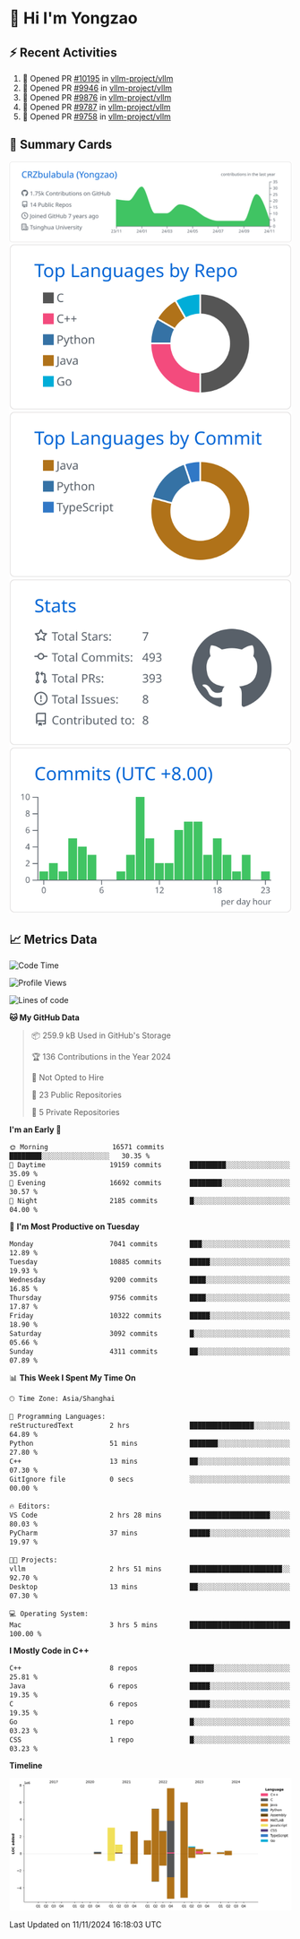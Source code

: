 # 👋 Hi I'm Yongzao

## ⚡ Recent Activities
<!--START_SECTION:activity-->
1. 💪 Opened PR [#10195](https://github.com/vllm-project/vllm/pull/10195) in [vllm-project/vllm](https://github.com/vllm-project/vllm)
2. 💪 Opened PR [#9946](https://github.com/vllm-project/vllm/pull/9946) in [vllm-project/vllm](https://github.com/vllm-project/vllm)
3. 💪 Opened PR [#9876](https://github.com/vllm-project/vllm/pull/9876) in [vllm-project/vllm](https://github.com/vllm-project/vllm)
4. 💪 Opened PR [#9787](https://github.com/vllm-project/vllm/pull/9787) in [vllm-project/vllm](https://github.com/vllm-project/vllm)
5. 💪 Opened PR [#9758](https://github.com/vllm-project/vllm/pull/9758) in [vllm-project/vllm](https://github.com/vllm-project/vllm)
<!--END_SECTION:activity-->

## 🎑 Summary Cards

[![](https://raw.githubusercontent.com/CRZbulabula/CRZbulabula/main/profile-summary-card-output/github/0-profile-details.svg)](https://github.com/vn7n24fzkq/github-profile-summary-cards)
[![](https://raw.githubusercontent.com/CRZbulabula/CRZbulabula/main/profile-summary-card-output/github/1-repos-per-language.svg)](https://github.com/vn7n24fzkq/github-profile-summary-cards) [![](https://raw.githubusercontent.com/CRZbulabula/CRZbulabula/main/profile-summary-card-output/github/2-most-commit-language.svg)](https://github.com/vn7n24fzkq/github-profile-summary-cards)
[![](https://raw.githubusercontent.com/CRZbulabula/CRZbulabula/main/profile-summary-card-output/github/3-stats.svg)](https://github.com/vn7n24fzkq/github-profile-summary-cards) [![](https://raw.githubusercontent.com/CRZbulabula/CRZbulabula/main/profile-summary-card-output/github/4-productive-time.svg)](https://github.com/vn7n24fzkq/github-profile-summary-cards)

## 📈 Metrics Data

<!--START_SECTION:waka-->
![Code Time](http://img.shields.io/badge/Code%20Time-724%20hrs-blue)

![Profile Views](http://img.shields.io/badge/Profile%20Views-1-blue)

![Lines of code](https://img.shields.io/badge/From%20Hello%20World%20I%27ve%20Written-31.7%20million%20lines%20of%20code-blue)

**🐱 My GitHub Data** 

> 📦 259.9 kB Used in GitHub's Storage 
 > 
> 🏆 136 Contributions in the Year 2024
 > 
> 🚫 Not Opted to Hire
 > 
> 📜 23 Public Repositories 
 > 
> 🔑 5 Private Repositories 
 > 
**I'm an Early 🐤** 

```text
🌞 Morning                16571 commits       ████████░░░░░░░░░░░░░░░░░   30.35 % 
🌆 Daytime                19159 commits       █████████░░░░░░░░░░░░░░░░   35.09 % 
🌃 Evening                16692 commits       ████████░░░░░░░░░░░░░░░░░   30.57 % 
🌙 Night                  2185 commits        █░░░░░░░░░░░░░░░░░░░░░░░░   04.00 % 
```
📅 **I'm Most Productive on Tuesday** 

```text
Monday                   7041 commits        ███░░░░░░░░░░░░░░░░░░░░░░   12.89 % 
Tuesday                  10885 commits       █████░░░░░░░░░░░░░░░░░░░░   19.93 % 
Wednesday                9200 commits        ████░░░░░░░░░░░░░░░░░░░░░   16.85 % 
Thursday                 9756 commits        ████░░░░░░░░░░░░░░░░░░░░░   17.87 % 
Friday                   10322 commits       █████░░░░░░░░░░░░░░░░░░░░   18.90 % 
Saturday                 3092 commits        █░░░░░░░░░░░░░░░░░░░░░░░░   05.66 % 
Sunday                   4311 commits        ██░░░░░░░░░░░░░░░░░░░░░░░   07.89 % 
```


📊 **This Week I Spent My Time On** 

```text
🕑︎ Time Zone: Asia/Shanghai

💬 Programming Languages: 
reStructuredText         2 hrs               ████████████████░░░░░░░░░   64.89 % 
Python                   51 mins             ███████░░░░░░░░░░░░░░░░░░   27.80 % 
C++                      13 mins             ██░░░░░░░░░░░░░░░░░░░░░░░   07.30 % 
GitIgnore file           0 secs              ░░░░░░░░░░░░░░░░░░░░░░░░░   00.00 % 

🔥 Editors: 
VS Code                  2 hrs 28 mins       ████████████████████░░░░░   80.03 % 
PyCharm                  37 mins             █████░░░░░░░░░░░░░░░░░░░░   19.97 % 

🐱‍💻 Projects: 
vllm                     2 hrs 51 mins       ███████████████████████░░   92.70 % 
Desktop                  13 mins             ██░░░░░░░░░░░░░░░░░░░░░░░   07.30 % 

💻 Operating System: 
Mac                      3 hrs 5 mins        █████████████████████████   100.00 % 
```

**I Mostly Code in C++** 

```text
C++                      8 repos             ██████░░░░░░░░░░░░░░░░░░░   25.81 % 
Java                     6 repos             █████░░░░░░░░░░░░░░░░░░░░   19.35 % 
C                        6 repos             █████░░░░░░░░░░░░░░░░░░░░   19.35 % 
Go                       1 repo              █░░░░░░░░░░░░░░░░░░░░░░░░   03.23 % 
CSS                      1 repo              █░░░░░░░░░░░░░░░░░░░░░░░░   03.23 % 
```



**Timeline**

![Lines of Code chart](https://raw.githubusercontent.com/CRZbulabula/CRZbulabula/main/assets/bar_graph.png)


 Last Updated on 11/11/2024 16:18:03 UTC
<!--END_SECTION:waka-->

